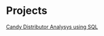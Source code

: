 # Projects
[Candy Distributor Analysys using SQL](https://github.com/OlgaRaynor/Projects/tree/main/US-candy_distributor_sql)
